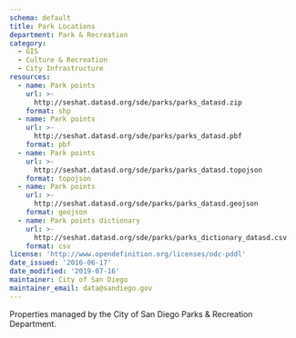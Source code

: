 ```yaml
---
schema: default
title: Park Locations
department: Park & Recreation
category:
  - GIS
  - Culture & Recreation
  - City Infrastructure
resources:
  - name: Park points
    url: >-
      http://seshat.datasd.org/sde/parks/parks_datasd.zip
    format: shp
  - name: Park points
    url: >-
      http://seshat.datasd.org/sde/parks/parks_datasd.pbf
    format: pbf
  - name: Park points
    url: >-
      http://seshat.datasd.org/sde/parks/parks_datasd.topojson
    format: topojson
  - name: Park points
    url: >-
      http://seshat.datasd.org/sde/parks/parks_datasd.geojson
    format: geojson
  - name: Park points dictionary
    url: >-
      http://seshat.datasd.org/sde/parks/parks_dictionary_datasd.csv
    format: csv
license: 'http://www.opendefinition.org/licenses/odc-pddl'
date_issued: '2016-06-17'
date_modified: '2019-07-16'
maintainer: City of San Diego
maintainer_email: data@sandiego.gov
---
```

Properties managed by the City of San Diego Parks & Recreation Department.

